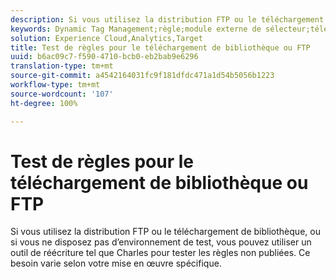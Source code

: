 ```yaml
---
description: Si vous utilisez la distribution FTP ou le téléchargement de bibliothèque, ou si vous ne disposez pas d’environnement de test, vous pouvez utiliser un outil de réécriture tel que Charles pour tester les règles non publiées. Ce besoin varie selon votre mise en œuvre spécifique.
keywords: Dynamic Tag Management;règle;module externe de sélecteur;téléchargement de bibliothèque;ftp;outil de réécriture;test des règles non publiées;test des règles;déboguer une règle;charles
solution: Experience Cloud,Analytics,Target
title: Test de règles pour le téléchargement de bibliothèque ou FTP
uuid: b6ac09c7-f590-4710-bcb0-eb2bab9e6296
translation-type: tm+mt
source-git-commit: a4542164031fc9f181dfdc471a1d54b5056b1223
workflow-type: tm+mt
source-wordcount: '107'
ht-degree: 100%

---
```



# Test de règles pour le téléchargement de bibliothèque ou FTP

Si vous utilisez la distribution FTP ou le téléchargement de bibliothèque, ou si vous ne disposez pas d’environnement de test, vous pouvez utiliser un outil de réécriture tel que Charles pour tester les règles non publiées. Ce besoin varie selon votre mise en œuvre spécifique.

